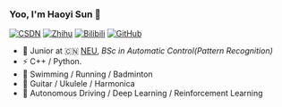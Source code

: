 ### Yoo, I'm Haoyi Sun 👋

[![CSDN](https://img.shields.io/badge/csdn-2658-%23FF0000)](https://blog.csdn.net/qwe900)
[![Zhihu](https://img.shields.io/badge/dynamic/json?color=%231E90FF&label=zhihu&query=%24.data.totalSubs&url=https%3A%2F%2Fapi.spencerwoo.com%2Fsubstats%2F%3Fsource%3Dzhihu%26queryKey%3Dhaoyisun)](https://zhihu.com/people/SunHaoOne)
[![Bilibili](https://img.shields.io/badge/dynamic/json?color=%23ff69b4&label=bilibili&query=%24.data.totalSubs&url=https%3A%2F%2Fapi.spencerwoo.com%2Fsubstats%2F%3Fsource%3Dbilibili%26queryKey%3D1966715)](https://space.bilibili.com/1966715)
[![GitHub](https://img.shields.io/badge/dynamic/json?color=%09%23000000&label=github&query=%24.data.totalSubs&url=https%3A%2F%2Fapi.spencerwoo.com%2Fsubstats%2F%3Fsource%3Dgithub%26queryKey%3DSunHaoOne)](https://github.com/SunHaoOne)



- 🍻 Junior at 🇨🇳 [NEU](https://neu.edu.cn/), _BSc in Automatic Control(Pattern Recognition)_
- ⚡ C++ / Python.
- 🏃 Swimming / Running / Badminton 
- :guitar: Guitar / Ukulele / Harmonica 
- :taxi: Autonomous Driving / Deep Learning / Reinforcement Learning

